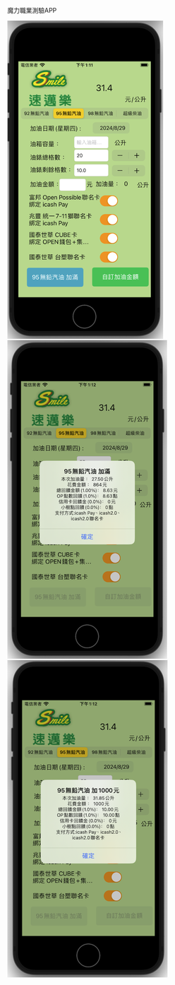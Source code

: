 魔力職業測驗APP



![image](https://github.com/Lou1202/CrossGateCareer/blob/main/加油1.png)
![image](https://github.com/Lou1202/CrossGateCareer/blob/main/加油2.png)
![image](https://github.com/Lou1202/CrossGateCareer/blob/main/加油3.png)
